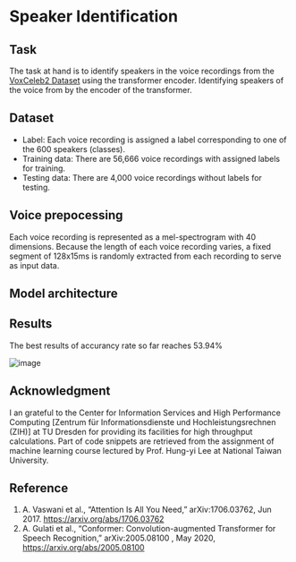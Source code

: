 # Speaker Identification

## Task
The task at hand is to identify speakers in the voice recordings from the [VoxCeleb2 Dataset](https://www.robots.ox.ac.uk/~vgg/data/voxceleb/vox2.html) using the transformer encoder.
Identifying speakers of the voice from  by the encoder of the transformer.

## Dataset
- Label: Each voice recording is assigned a label corresponding to one of the 600 speakers (classes).
- Training data: There are 56,666 voice recordings with assigned labels for training.
- Testing data: There are 4,000 voice recordings without labels for testing.

## Voice prepocessing
Each voice recording is represented as a mel-spectrogram with 40 dimensions. Because the length of each voice recording varies, a fixed segment of 128x15ms is randomly extracted from each recording to serve as input data.

## Model architecture

## Results
The best results of accurancy rate so far reaches 53.94%

![image](https://github.com/Wen-ChuangChou/Speaker-identification/blob/main/results.png)

## Acknowledgment
I an grateful to the Center for Information Services and High Performance Computing [Zentrum für Informationsdienste und Hochleistungsrechnen (ZIH)] at TU Dresden for providing its facilities for high throughput calculations. Part of code snippets are retrieved from the assignment of machine learning course lectured by Prof. Hung-yi Lee at National Taiwan University.

## Reference
1. A. Vaswani et al., “Attention Is All You Need,” arXiv:1706.03762, Jun 2017. https://arxiv.org/abs/1706.03762
2. A. Gulati et al., “Conformer: Convolution-augmented Transformer for Speech Recognition,” arXiv:2005.08100 , May 2020, https://arxiv.org/abs/2005.08100

‌
